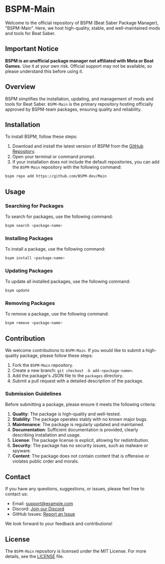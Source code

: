 # BSPM-Main
Welcome to the official repository of BSPM (Beat Saber Package Manager), "BSPM-Main". Here, we host high-quality, stable, and well-maintained mods and tools for Beat Saber.

## Important Notice

**BSPM is an unofficial package manager not affiliated with Meta or Beat Games.** Use it at your own risk. Official support may not be available, so please understand this before using it.

## Overview

BSPM simplifies the installation, updating, and management of mods and tools for Beat Saber. `BSPM-Main` is the primary repository hosting officially approved by BSPM-team packages, ensuring quality and reliability.

## Installation

To install BSPM, follow these steps:

1. Download and install the latest version of BSPM from the [GitHub Repository](https://github.com/bspm-dev/bspm/releases/latest).
2. Open your terminal or command prompt.
3. If your installation does not include the default repositories, you can add the `BSPM-Main` repository with the following command:

```bash
bspm repo add https://github.com/BSPM-dev/Main
```

## Usage

### Searching for Packages

To search for packages, use the following command:

```bash
bspm search <package-name>
```

### Installing Packages

To install a package, use the following command:

```bash
bspm install <package-name>
```

### Updating Packages

To update all installed packages, use the following command:

```bash
bspm update
```

### Removing Packages

To remove a package, use the following command:

```bash
bspm remove <package-name>
```

## Contribution

We welcome contributions to `BSPM-Main`. If you would like to submit a high-quality package, please follow these steps:

1. Fork the `BSPM-Main` repository.
2. Create a new branch: `git checkout -b add-<package-name>`.
3. Add the package's JSON file to the `packages` directory.
4. Submit a pull request with a detailed description of the package.

### Submission Guidelines

Before submitting a package, please ensure it meets the following criteria:

1. **Quality**: The package is high-quality and well-tested.
2. **Stability**: The package operates stably with no known major bugs.
3. **Maintenance**: The package is regularly updated and maintained.
4. **Documentation**: Sufficient documentation is provided, clearly describing installation and usage.
5. **License**: The package license is explicit, allowing for redistribution.
6. **Security**: The package has no security issues, such as malware or spyware.
7. **Content**: The package does not contain content that is offensive or violates public order and morals.

## Contact

If you have any questions, suggestions, or issues, please feel free to contact us:

- Email: support@example.com
- Discord: [Join our Discord](#)
- GitHub Issues: [Report an Issue](https://github.com/BSPM-dev/Main/issues)

We look forward to your feedback and contributions!

## License

The `BSPM-Main` repository is licensed under the MIT License. For more details, see the [LICENSE](LICENSE) file.
